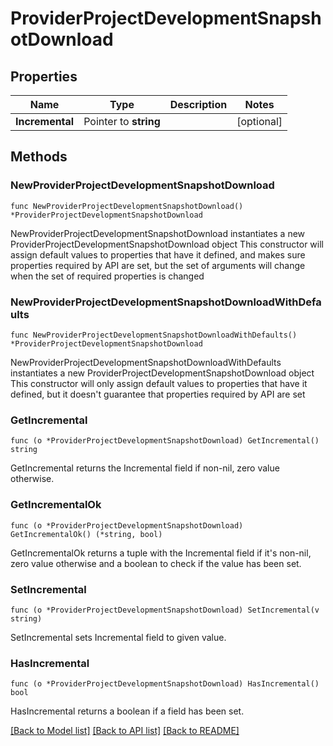 # ProviderProjectDevelopmentSnapshotDownload

## Properties

Name | Type | Description | Notes
------------ | ------------- | ------------- | -------------
**Incremental** | Pointer to **string** |  | [optional] 

## Methods

### NewProviderProjectDevelopmentSnapshotDownload

`func NewProviderProjectDevelopmentSnapshotDownload() *ProviderProjectDevelopmentSnapshotDownload`

NewProviderProjectDevelopmentSnapshotDownload instantiates a new ProviderProjectDevelopmentSnapshotDownload object
This constructor will assign default values to properties that have it defined,
and makes sure properties required by API are set, but the set of arguments
will change when the set of required properties is changed

### NewProviderProjectDevelopmentSnapshotDownloadWithDefaults

`func NewProviderProjectDevelopmentSnapshotDownloadWithDefaults() *ProviderProjectDevelopmentSnapshotDownload`

NewProviderProjectDevelopmentSnapshotDownloadWithDefaults instantiates a new ProviderProjectDevelopmentSnapshotDownload object
This constructor will only assign default values to properties that have it defined,
but it doesn't guarantee that properties required by API are set

### GetIncremental

`func (o *ProviderProjectDevelopmentSnapshotDownload) GetIncremental() string`

GetIncremental returns the Incremental field if non-nil, zero value otherwise.

### GetIncrementalOk

`func (o *ProviderProjectDevelopmentSnapshotDownload) GetIncrementalOk() (*string, bool)`

GetIncrementalOk returns a tuple with the Incremental field if it's non-nil, zero value otherwise
and a boolean to check if the value has been set.

### SetIncremental

`func (o *ProviderProjectDevelopmentSnapshotDownload) SetIncremental(v string)`

SetIncremental sets Incremental field to given value.

### HasIncremental

`func (o *ProviderProjectDevelopmentSnapshotDownload) HasIncremental() bool`

HasIncremental returns a boolean if a field has been set.


[[Back to Model list]](../README.md#documentation-for-models) [[Back to API list]](../README.md#documentation-for-api-endpoints) [[Back to README]](../README.md)


